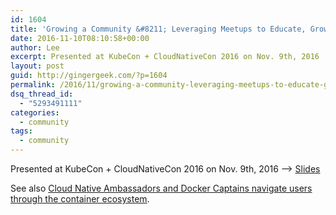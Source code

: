 ```yaml
---
id: 1604
title: 'Growing a Community &#8211; Leveraging Meetups to Educate, Grow and Facilitate'
date: 2016-11-10T08:10:58+00:00
author: Lee
excerpt: Presented at KubeCon + CloudNativeCon 2016 on Nov. 9th, 2016
layout: post
guid: http://gingergeek.com/?p=1604
permalink: /2016/11/growing-a-community-leveraging-meetups-to-educate-grow-and-facilitate/
dsq_thread_id:
  - "5293491111"
categories:
  - community
tags:
  - community
---
```

<span class="embed-youtube" style="text-align:center; display: block;"></span>

Presented at KubeCon + CloudNativeCon 2016 on Nov. 9th, 2016 –> [Slides](http://calcotestudios.com/talks/slides-kubecon-growing-a-community-leveraging-meetups-to-educate-grow-and-facilitate.html)

<div align="center">
</div>

<p style="text-align: center;">
  <p>
    See also <a href="http://gingergeek.com/2016/09/cloud-native-ambassadors-and-docker-captains-navigate-users-through-the-container-ecosystem/">Cloud Native Ambassadors and Docker Captains navigate users through the container ecosystem</a>.
  </p>